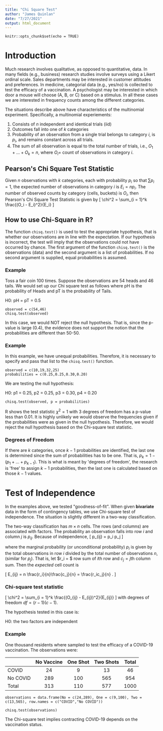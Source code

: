 ```yaml
---
title: "Chi Square Test"
author: "James Quinlan"
date: "7/27/2021"
output: html_document
---
```


```{r setup, include=FALSE}
knitr::opts_chunk$set(echo = TRUE)
```

# Introduction

Much research involves qualitative, as opposed to quantitative, data.  In many fields (e.g., business) research studies involve surveys using a Likert ordinal scale.  Sales departments may be interested in customer attitudes and preferences. In medicine, categorial data (e.g., yes/no) is collected to test the efficacy of a vaccination.  A psychologist may be interested in which door a mouse will choose (A, B, or C) based on a stimulus.  In all these cases we are interested in frequency counts among the different categories.

The situations describe above have characteristics of the multinomial  experiment.  Specifically, a multinomial experiements:

1. Consists of $n$ independent and identical trials (iid)
2. Outcomes fall into one of $k$ categories
3. Probability of an observation from a single trial belongs to category $i$, is $p_i$, and remains constant across all trials.
4. The sum of all observation is equal to the total number of trials, i.e., $O_1 + \dots + O_k = n$, where $O_i =$ count of observations in category $i$.  

## Pearson's Chi Square Test Statistic

Given $n$ observations with $k$ categories, each with probability $p_i$ so that $\sum p_i = 1$, the expected number of observations in category $i$ is $E_i = np_i$.  The number of observed counts by category (cells, buckets) is $O_i$, then Pearson's Chi Square Test Statistic is given by
\[
\chi^2 = \sum_{i = 1}^k \frac{(O_i - E_i)^2}{E_i}
\]


## How to use Chi-Square in R?

The function `chisq.test()` is used to test the appropriate hypothesis, that is whether our observations are in line with the expectation.  If our hypothesis is incorrect, the test will imply that the observations could not have occurred by chance.  The first argument of the function `chisq.test()` is the observations (data) and the second argument is a list of probabilities.  If no second argument is supplied, equal probabilities is assumed.  

### Example 

Toss a fair coin 100 times.  Suppose the observations are 54 heads and 46 tails.  We would set up our Chi square test as follows where pH is the probability of Heads and pT is the probability of Tails.

H0: pH = pT = 0.5

```{r}
observed = c(54,46)
chisq.test(observed)
```
In this case, we would NOT reject the null hypothesis.  That is, since the p-value is large (0.4), the evidence does not support the notion that the probabilities are different than 50-50.  




### Example

In this example, we have unequal probabilities.  Therefore, it is necessary to specify and pass that list to the `chisq.test()` function.  


```{r}
observed = c(10,19,32,25)
probabilities = c(0.25,0.25,0.30,0.20)
```

We are testing the null hypothesis:

H0: p1 = 0.25, p2 = 0.25, p3 = 0.30, p4 = 0.20

```{r gof, echo=TRUE}
chisq.test(observed, p = probabilities)
```

R shows the test statistic $\chi^2 = 1$ with 3 degrees of freedom has a p-value less than 0.01.  It is highly unlikely we would observe the frequencies given if the probabilities were as given in the null hypothesis.  Therefore, we would reject the null hypothesis based on the Chi-square test statistic.   


### Degrees of Freedom

If there are $k$ categories, once $k-1$ probabilities are identified, the last one is determined since the sum of probabilities has to be one.  That is, $p_k = 1 - (p_1 + \dots + p_{k-1})$.  This is what is meant by 'degrees of freedom', the research is 'free' to assign $k-1$ probabilities, then the last one is calculated based on those $k-1$ values.  








# Test of Independence

In the examples above, we tested "goodness-of-fit".  When given __bivariate__ data in the form of contingency tables, we use Chi-square test of independence.  The situation is slightly different in a two-way classification. 


The two-way classification has $m \times n$ cells.  The rows (and columns) are associated with factors.  The probability an observation falls into row $i$ and column $j$ is $p_{ij}$.  Because of independence, 
\[ p_{ij} = p_i p_j \]

where the marginal probability (or unconditional probability) $p_i$ is given by the total observations in row $i$ divided by the total number of observations $n$, (similar for $p_j$).  That is, let $r_i = $ row sum of $i$th row and $c_j = j$th column sum.  Then the _expected_ cell count is

\[
E_{ij} = n \frac{r_i}{n}\frac{c_j}{n} = \frac{r_ic_j}{n} .
\]


### Chi-square test statistic
\[
\chi^2 = \sum_{i = 1}^k \frac{(O_{ij} - E_{ij})^2}{E_{ij}}
\]
with degrees of freedom $df = (r-1)(c-1)$.  


The hypothesis tested in this case is:

H0: the two factors are independent




### Example

One thousand residents where sampled to test the efficacy of a COVID-19 vaccination.  The observations were:

|          | No Vaccine | One Shot | Two Shots | Total |
|----------|:----------:|:--------:|:---------:|:-----:|
| COVID    |     24     |     9    |     13    |   46  |
| No COVID |     289    |    100   |    565    |  954  |
| Total    |     313    |    110   |    577    |  1000 |


```{r}
observations = data.frame(No = c(24,289), One = c(9,100), Two = c(13,565), row.names = c("COVID","No COVID"))

chisq.test(observations)
```
The Chi-square test implies contracting COVID-19 depends on the vaccination status.   




